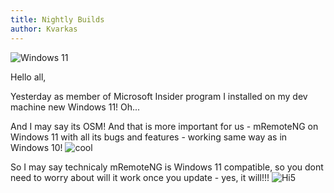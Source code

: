```yaml
---
title: Nightly Builds
author: Kvarkas 
---
```

![Windows 11](https://www.cnet.com/a/img/I7KGm5Rxmjsn89_SApZQXC82Vjo=/196x110/2021/06/25/6643c0a5-df79-4502-8cc8-4910bac853a1/yt-windows-11-first-impressions-3.jpg)

Hello all,

Yesterday as member of Microsoft Insider program I installed on my dev machine new Windows 11! Oh... 

<!--more-->

And I may say its OSM! 
And that is more important for us - mRemoteNG on Windows 11 with all its bugs and features - working same way as in Windows 10! ![cool](https://reklama-no.ru/smiles/cool.gif)

So I may say technicaly mRemoteNG is Windows 11 compatible, so you dont need to worry about will it work once you update - yes, it will!!!
![Hi5](https://reklama-no.ru/smiles/high-five.gif)